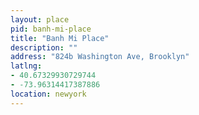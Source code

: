 ```yaml
---
layout: place
pid: banh-mi-place
title: "Banh Mi Place"
description: ""
address: "824b Washington Ave, Brooklyn"
latlng:
- 40.67329930729744
- -73.96314417387886
location: newyork
---
```

